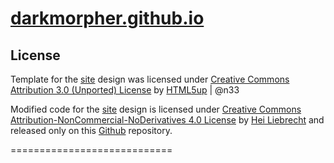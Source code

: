 [darkmorpher.github.io][web]
============================

License
-------

Template for the [site][web] design was licensed under [Creative Commons Attribution 3.0 (Unported) License][lic2] by [HTML5up][h5] | @n33

Modified code for the [site][web] design is licensed under [Creative Commons Attribution-NonCommercial-NoDerivatives 4.0 License][lic] by [Hei Liebrecht][web] and released only on this [Github][git] repository.

[lic]: http://creativecommons.org/licenses/by-nc-nd/4.0
[web]: http://darkmorpher.ml
[git]: http://github.com/darkmorpher/darkmorpher.github.io
[h5]: http://html5up.net/license
[lic2]: http://creativecommons.org/licenses/by/3.0

============================
